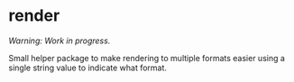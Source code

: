 # render

_Warning: Work in progress._

Small helper package to make rendering to multiple formats easier using a single
string value to indicate what format.
